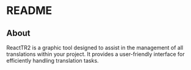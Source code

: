 # README

## About
ReactTR2 is a graphic tool designed to assist in the management of all translations within your project. It provides a user-friendly interface for efficiently handling translation tasks.
